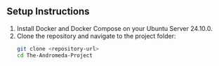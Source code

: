 
## Setup Instructions

1. Install Docker and Docker Compose on your Ubuntu Server 24.10.0.
2. Clone the repository and navigate to the project folder:
   ```sh
   git clone <repository-url>
   cd The-Andromeda-Project